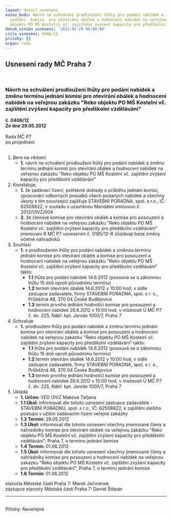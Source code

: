```yaml
---
layout: detail_usneseni
nazev_bodu: Návrh na schválení prodloužení lhůty pro podání nabídek a změnu termínu
  jednání  komisí  pro otevírání obálek a hodnocení nabídek na veřejnou zakázku "Reko
  objektu PO MŠ Kostelní vč. zajištění zvýšení kapacity pro předškolní vzdělávání"
datum_vzniku_usneseni: '2012-05-29 00:00:00'
cislo_usneseni: 0406/12
prilohy: []
organ: rada
---
```

<div id="ucUsn_pList" class="usn">
	<span><h2>Usnesení rady MČ Praha 7 </h2>
<br></span><div class="standBody">
<span><h3>Návrh na schválení prodloužení lhůty pro podání nabídek a změnu termínu jednání  komisí  pro otevírání obálek a hodnocení nabídek na veřejnou zakázku "Reko objektu PO MŠ Kostelní vč. zajištění zvýšení kapacity pro předškolní vzdělávání"</h3></span><div class="center">
		<strong>č. 0406/12</strong><br>
	</div>
<div class="center">
		<strong>Ze dne 29.05.2012</strong><br><br>
	</div>Rada MČ P7<br> po projednání<br><br><ol>
<li>Bere na vědomí<ul><li>
<strong>1.</strong> návrh na schválení prodloužení lhůty pro podání nabídek a změnu termínu jednání  komisí  pro otevírání obálek a hodnocení nabídek na veřejnou zakázku "Reko objektu PO MŠ Kostelní vč. zajištění zvýšení kapacity pro předškolní vzdělávání"</li></ul>
</li>
<li>Konstatuje,<ul>
<li>
<strong>1.</strong> že zadávací řízení, potřebné doklady o průběhu jednání komisí, zpracování odborných posudků všech podaných nabídek a všechny úkony s tím související zajišťuje STAVEBNÍ PORADNA, spol. s r.o., IČ: 62508822, v souladu s uzavřenou Mandátní smlouvou č. 2012/OIVZ/004</li>
<li>
<strong>2.</strong> že členové komise pro otevírání obálek a  komise pro posouzení a hodnocení nabídek na veřejnou zakázku "Reko objektu PO MŠ Kostelní vč. zajištění zvýšení kapacity pro předškolní vzdělávání" jmenovaní R MČ P7  usnesením č. 0185/12-R zůstávají beze změny včetně náhradníků </li>
</ul>
</li>
<li>Souhlasí<ul><li>
<strong>1.</strong> s prodloužením lhůty pro podání nabídek a změnou termínu jednání  komise pro otevírání obálek a komise pro posouzení a hodnocení nabídek na veřejnou zakázku "Reko objektu PO MŠ Kostelní vč. zajištění zvýšení kapacity pro předškolní vzdělávání" takto:<ul>
<li>
<strong>1.1</strong> lhůta pro podání nabídek 14.6.2012  (posouvá se o zákonnou lhůtu 15 dnů oproti původnímu termínu)</li>
<li>
<strong>1.2</strong> termín otevírání obálek 14.6.2012 v 10:00 hod, v sídle zástupce zadavatele, firmy STAVEBNÍ PORADNA, spol. s r. o., Průběžná 48, 370 04 České Budějovice </li>
<li>
<strong>1.3</strong> termín prvního jednání hodnotící komise pro posouzení a hodnocení nabídek 26.6.2012 v 10:00 hod, v místnosti Ú MČ P7 č. dv. 225, Nábř. kpt. Jaroše 1000/7, Praha 7</li>
</ul>
</li></ul>
</li>
<li>Schvaluje<ul><li>
<strong>1.</strong> prodloužení lhůty pro podání nabídek a změnu termínu jednání  komise pro otevírání obálek a komise pro posouzení a hodnocení nabídek na veřejnou zakázku "Reko objektu PO MŠ Kostelní vč. zajištění zvýšení kapacity pro předškolní vzdělávání" takto: <ul>
<li>
<strong>1.1</strong> lhůta pro podání nabídek  14.6.2012  (posouvá se o zákonnou lhůtu 15 dnů oproti původnímu termínu) </li>
<li>
<strong>1.2</strong> termín otevírání obálek 14.6.2012 v 10:00 hod, v sídle zástupce zadavatele, firmy STAVEBNÍ PORADNA, spol. s r. o., Průběžná 48, 370 04 České Budějovice</li>
<li>
<strong>1.3</strong> termín prvního jednání hodnotící komise pro posouzení a hodnocení nabídek 26.6.2012 v 10:00 hod, v místnosti Ú MČ P7 č. dv. 225, Nábř. kpt. Jaroše 1000/7, Praha 7</li>
</ul>
</li></ul>
</li>
<li>Ukládá<ul>
<li>
<strong>1. Určen: </strong>VED OIVZ Maková Taťjana</li>
<li>
<strong>1.1 Úkol: </strong>informovat dle tohoto usnesení zástupce zadavatele - STAVEBNÍ PORADNU, spol. s r.o., IČ: 62508822, k zajištění dalšího postupu v užším zadávacím řízení veřejné zakázky</li>
<li>
<strong>1.2 Termín: </strong>29.05.2012</li>
<li>
<strong>1.3 Úkol: </strong>informovat dle tohoto usnesení všechny jmenované členy a náhradníky komise pro otevírání obálek na veřejnou zakázku "Reko objektu PO MŠ Kostelní vč. zajištění zvýšení kapacity pro předškolní vzdělávání", Praha 7, o termínu jednání komise </li>
<li>
<strong>1.4 Termín: </strong>01.06.2012</li>
<li>
<strong>1.5 Úkol: </strong>informovat dle tohoto usnesení všechny jmenované členy a náhradníky komise pro posouzení a hodnocení nabídek na veřejnou zakázku "Reko objektu PO MŠ Kostelní vč. zajištění zvýšení kapacity pro předškolní vzdělávání", Praha 7, o termínu jednání komise </li>
<li>
<strong>1.6 Termín: </strong>01.06.2012</li>
</ul>
</li>
</ol>starosta Městské části Praha 7: Marek Ječmének<br>zástupce starosty Městské části Praha 7: Daniel Štěpán <hr>
<br>Přílohy: Neveřejné</div>
</div>
